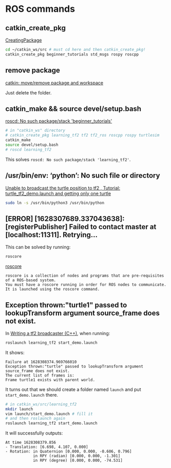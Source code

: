 # ROS commands

## catkin_create_pkg
[CreatingPackage](http://wiki.ros.org/cn/ROS/Tutorials/catkin/CreatingPackage)
```sh
cd ~/catkin_ws/src # must cd here and then catkin_create_pkg!
catkin_create_pkg beginner_tutorials std_msgs rospy roscpp
```

## remove package
[catkin: move/remove package and workspace](https://answers.ros.org/question/105576/catkin-moveremove-package-and-workspace/)

Just delete the folder. 

## catkin_make && source devel/setup.bash
[roscd: No such package/stack 'beginner_tutorials'](https://answers.ros.org/question/65003/roscd-no-such-packagestack-beginner_tutorials/)
```sh
# in "catkin_ws" directory
# catkin_create_pkg learning_tf2 tf2 tf2_ros roscpp rospy turtlesim
catkin_make
source devel/setup.bash
# roscd learning_tf2
```
This solves `roscd: No such package/stack 'learning_tf2'`.

## /usr/bin/env: ‘python’: No such file or directory
[Unable to broadcast the turtle position to tf2 , Tutorial: turtle_tf2_demo.launch and getting only one turtle](https://answers.ros.org/question/357423/unable-to-broadcast-the-turtle-position-to-tf2-tutorial-turtle_tf2_demolaunch-and-getting-only-one-turtle/)
```sh
sudo ln -s /usr/bin/python3 /usr/bin/python
```

## [ERROR] [1628307689.337043638]: [registerPublisher] Failed to contact master at [localhost:11311].  Retrying...
This can be solved by running:

```sh
roscore
```

[roscore](http://wiki.ros.org/roscore)
```
roscore is a collection of nodes and programs that are pre-requisites of a ROS-based system. 
You must have a roscore running in order for ROS nodes to communicate. It is launched using the roscore command. 
```

## Exception thrown:"turtle1" passed to lookupTransform argument source_frame does not exist. 
In [Writing a tf2 broadcaster (C++)](http://wiki.ros.org/tf2/Tutorials/Writing%20a%20tf2%20broadcaster%20%28C%2B%2B%29),
when running:
```sh
roslaunch learning_tf2 start_demo.launch
```
It shows:
```
Failure at 1628308374.969766010
Exception thrown:"turtle" passed to lookupTransform argument source_frame does not exist. 
The current list of frames is:
Frame turtle1 exists with parent world.
```
It turns out that we should create a folder named `launch` and put `start_demo.launch` there.
```sh
# in catkin_ws/src/learning_tf2
mkdir launch
vim launch/start_demo.launch # fill it
# and then roslaunch again
roslaunch learning_tf2 start_demo.launch
```
It will successfully outputs:
```
At time 1628308379.856
- Translation: [6.698, 4.107, 0.000]
- Rotation: in Quaternion [0.000, 0.000, -0.606, 0.796]
            in RPY (radian) [0.000, 0.000, -1.301]
            in RPY (degree) [0.000, 0.000, -74.531]
```

